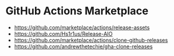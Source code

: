 # GitHub Actions Marketplace

- https://github.com/marketplace/actions/release-assets
- https://github.com/Hs1r1us/Release-AIO
- https://github.com/marketplace/actions/clone-github-releases
- https://github.com/andrewthetechie/gha-clone-releases
